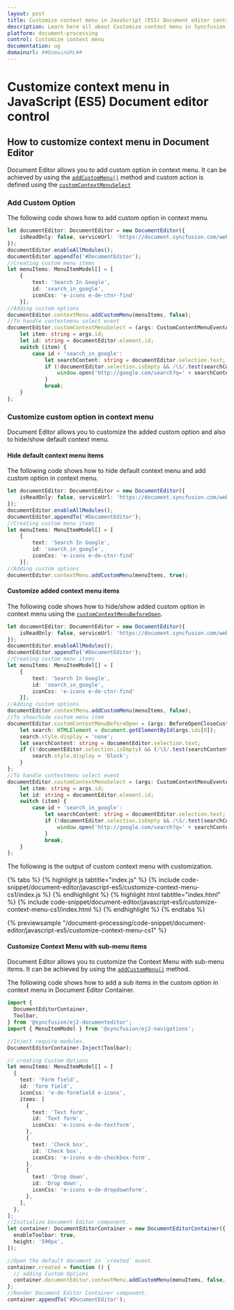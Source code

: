 ```yaml
---
layout: post
title: Customize context menu in JavaScript (ES5) Document editor control
description: Learn here all about Customize context menu in Syncfusion JavaScript (ES5) Document editor control of Syncfusion Essential JS 2 and more.
platform: document-processing
control: Customize context menu 
documentation: ug
domainurl: ##DomainURL##
---
```


# Customize context menu in JavaScript (ES5) Document editor control

## How to customize context menu in Document Editor

Document Editor allows you to add custom option in context menu. It can be achieved by using the [`addCustomMenu()`](https://ej2.syncfusion.com/javascript/documentation/api/document-editor/contextMenu/#addcustommenu/) method and custom action is defined using the [`customContextMenuSelect`](https://ej2.syncfusion.com/javascript/documentation/api/document-editor/customContentMenuEventArgs/)

### Add Custom Option

The following code shows how to add custom option in context menu.

```ts
let documentEditor: DocumentEditor = new DocumentEditor({
    isReadOnly: false, serviceUrl: 'https://document.syncfusion.com/web-services/docx-editor/api/documenteditor/'
});
documentEditor.enableAllModules();
documentEditor.appendTo('#DocumentEditor');
//Creating custom menu items
let menuItems: MenuItemModel[] = [
    {
        text: 'Search In Google',
        id: 'search_in_google',
        iconCss: 'e-icons e-de-ctnr-find'
    }];
//Adding custom options
documentEditor.contextMenu.addCustomMenu(menuItems, false);
//To handle contextmenu select event
documentEditor.customContextMenuSelect = (args: CustomContentMenuEventArgs): void => {
    let item: string = args.id;
    let id: string = documentEditor.element.id;
    switch (item) {
        case id + 'search_in_google':
            let searchContent: string = documentEditor.selection.text;
            if (!documentEditor.selection.isEmpty && /\S/.test(searchContent)) {
                window.open('http://google.com/search?q=' + searchContent);
            }
            break;
    }
};
```

### Customize custom option in context menu

Document Editor allows you to customize the added custom option and also to hide/show default context menu.

#### Hide default context menu items

The following code shows how to hide default context menu and add custom option in context menu.

```ts
let documentEditor: DocumentEditor = new DocumentEditor({
    isReadOnly: false, serviceUrl: 'https://document.syncfusion.com/web-services/docx-editor/api/documenteditor/'
});
documentEditor.enableAllModules();
documentEditor.appendTo('#DocumentEditor');
//Creating custom menu items
let menuItems: MenuItemModel[] = [
    {
        text: 'Search In Google',
        id: 'search_in_google',
        iconCss: 'e-icons e-de-ctnr-find'
    }];
//Adding custom options
documentEditor.contextMenu.addCustomMenu(menuItems, true);
```

#### Customize added context menu items

The following code shows how to hide/show added custom option in context menu using the [`customContextMenuBeforeOpen`](https://ej2.syncfusion.com/javascript/documentation/api/document-editor/beforeOpenCloseCustomContentMenuEventArgs/).

```ts
let documentEditor: DocumentEditor = new DocumentEditor({
    isReadOnly: false, serviceUrl: 'https://document.syncfusion.com/web-services/docx-editor/api/documenteditor/'
});
documentEditor.enableAllModules();
documentEditor.appendTo('#DocumentEditor');
//Creating custom menu items
let menuItems: MenuItemModel[] = [
    {
        text: 'Search In Google',
        id: 'search_in_google',
        iconCss: 'e-icons e-de-ctnr-find'
    }];
//Adding custom options
documentEditor.contextMenu.addCustomMenu(menuItems, false);
//To show/hide custom menu item
documentEditor.customContextMenuBeforeOpen = (args: BeforeOpenCloseCustomContentMenuEventArgs): void => {
    let search: HTMLElement = document.getElementById(args.ids[0]);
    search.style.display = 'none';
    let searchContent: string = documentEditor.selection.text;
    if ((!documentEditor.selection.isEmpty) && (/\S/.test(searchContent))) {
        search.style.display = 'block';
    }
};
//To handle contextmenu select event
documentEditor.customContextMenuSelect = (args: CustomContentMenuEventArgs): void => {
    let item: string = args.id;
    let id: string = documentEditor.element.id;
    switch (item) {
        case id + 'search_in_google':
            let searchContent: string = documentEditor.selection.text;
            if (!documentEditor.selection.isEmpty && /\S/.test(searchContent)) {
                window.open('http://google.com/search?q=' + searchContent);
            }
            break;
    }
};
```

The following is the output of custom context menu with customization.

{% tabs %}
{% highlight js tabtitle="index.js" %}
{% include code-snippet/document-editor/javascript-es5/customize-context-menu-cs1/index.js %}
{% endhighlight %}
{% highlight html tabtitle="index.html" %}
{% include code-snippet/document-editor/javascript-es5/customize-context-menu-cs1/index.html %}
{% endhighlight %}
{% endtabs %}

{% previewsample "/document-processing/code-snippet/document-editor/javascript-es5/customize-context-menu-cs1" %}

#### Customize Context Menu with sub-menu items

Document Editor allows you to customize the Context Menu with sub-menu items. It can be achieved by using the [`addCustomMenu()`](https://ej2.syncfusion.com/javascript/documentation/api/document-editor/contextMenu/#addcustommenu/) method.

The following code shows how to add a sub items in the custom option in context menu in Document Editor Container.
 
```ts
import {
  DocumentEditorContainer,
  Toolbar,
} from '@syncfusion/ej2-documenteditor';
import { MenuItemModel } from '@syncfusion/ej2-navigations';

//Inject require modules.
DocumentEditorContainer.Inject(Toolbar);

// creating Custom Options
let menuItems: MenuItemModel[] = [
  {
    text: 'Form field',
    id: 'form field',
    iconCss: 'e-de-formfield e-icons',
    items: [
      {
        text: 'Text form',
        id: 'Text form',
        iconCss: 'e-icons e-de-textform',
      },
      {
        text: 'Check box',
        id: 'Check box',
        iconCss: 'e-icons e-de-checkbox-form',
      },
      {
        text: 'Drop down',
        id: 'Drop down',
        iconCss: 'e-icons e-de-dropdownform',
      },
    ],
  },
];
//Initialize Document Editor component.
let container: DocumentEditorContainer = new DocumentEditorContainer({
  enableToolbar: true,
  height: '590px',
});

//Open the default document in `created` event.
container.created = function () {
  // adding Custom Options
  container.documentEditor.contextMenu.addCustomMenu(menuItems, false, true);
};
//Render Document Editor Container component.
container.appendTo('#DocumentEditor');


```